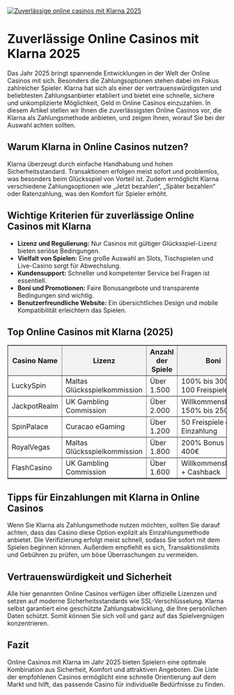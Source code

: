 [![Zuverlässige online casinos mit Klarna 2025](https://123-caf.pages.dev/gitsignup.png)](https://vrmoo.ru/Bt82HjjY)

<h1>Zuverlässige Online Casinos mit Klarna 2025</h1> <p>Das Jahr 2025 bringt spannende Entwicklungen in der Welt der Online Casinos mit sich. Besonders die Zahlungsoptionen stehen dabei im Fokus zahlreicher Spieler. Klarna hat sich als einer der vertrauenswürdigsten und beliebtesten Zahlungsanbieter etabliert und bietet eine schnelle, sichere und unkomplizierte Möglichkeit, Geld in Online Casinos einzuzahlen. In diesem Artikel stellen wir Ihnen die zuverlässigsten Online Casinos vor, die Klarna als Zahlungsmethode anbieten, und zeigen Ihnen, worauf Sie bei der Auswahl achten sollten.</p>  <h2>Warum Klarna in Online Casinos nutzen?</h2> <p>Klarna überzeugt durch einfache Handhabung und hohen Sicherheitsstandard. Transaktionen erfolgen meist sofort und problemlos, was besonders beim Glücksspiel von Vorteil ist. Zudem ermöglicht Klarna verschiedene Zahlungsoptionen wie „Jetzt bezahlen“, „Später bezahlen“ oder Ratenzahlung, was den Komfort für Spieler erhöht.</p>  <h2>Wichtige Kriterien für zuverlässige Online Casinos mit Klarna</h2> <ul>   <li><strong>Lizenz und Regulierung:</strong> Nur Casinos mit gültiger Glücksspiel-Lizenz bieten seriöse Bedingungen.</li>   <li><strong>Vielfalt von Spielen:</strong> Eine große Auswahl an Slots, Tischspielen und Live-Casino sorgt für Abwechslung.</li>   <li><strong>Kundensupport:</strong> Schneller und kompetenter Service bei Fragen ist essentiell.</li>   <li><strong>Boni und Promotionen:</strong> Faire Bonusangebote und transparente Bedingungen sind wichtig.</li>   <li><strong>Benutzerfreundliche Website:</strong> Ein übersichtliches Design und mobile Kompatibilität erleichtern das Spielen.</li> </ul>  <h2>Top Online Casinos mit Klarna (2025)</h2> <table border="1" cellpadding="8" cellspacing="0" style="border-collapse: collapse; width: 100%;">   <thead>     <tr style="background-color: #f2f2f2;">       <th>Casino Name</th>       <th>Lizenz</th>       <th>Anzahl der Spiele</th>       <th>Boni</th>       <th>Kundensupport</th>     </tr>   </thead>   <tbody>     <tr>       <td>LuckySpin</td>       <td>Maltas Glücksspielkommission</td>       <td>Über 1.500</td>       <td>100% bis 300€ + 100 Freispiele</td>       <td>24/7 Live-Chat</td>     </tr>     <tr>       <td>JackpotRealm</td>       <td>UK Gambling Commission</td>       <td>Über 2.000</td>       <td>Willkommensbonus 150% bis 250€</td>       <td>E-Mail & Telefon</td>     </tr>     <tr>       <td>SpinPalace</td>       <td>Curacao eGaming</td>       <td>Über 1.200</td>       <td>50 Freispiele ohne Einzahlung</td>       <td>Live-Chat & FAQ</td>     </tr>     <tr>       <td>RoyalVegas</td>       <td>Maltas Glücksspielkommission</td>       <td>Über 1.800</td>       <td>200% Bonus bis 400€</td>       <td>24/7 Support</td>     </tr>     <tr>       <td>FlashCasino</td>       <td>UK Gambling Commission</td>       <td>Über 1.600</td>       <td>Willkommensbonus + Cashback</td>       <td>Schnelle Reaktionszeiten</td>     </tr>   </tbody> </table>  <h2>Tipps für Einzahlungen mit Klarna in Online Casinos</h2> <p>Wenn Sie Klarna als Zahlungsmethode nutzen möchten, sollten Sie darauf achten, dass das Casino diese Option explizit als Einzahlungsmethode anbietet. Die Verifizierung erfolgt meist schnell, sodass Sie sofort mit dem Spielen beginnen können. Außerdem empfiehlt es sich, Transaktionslimits und Gebühren zu prüfen, um böse Überraschungen zu vermeiden.</p>  <h2>Vertrauenswürdigkeit und Sicherheit</h2> <p>Alle hier genannten Online Casinos verfügen über offizielle Lizenzen und setzen auf moderne Sicherheitsstandards wie SSL-Verschlüsselung. Klarna selbst garantiert eine geschützte Zahlungsabwicklung, die Ihre persönlichen Daten schützt. Somit können Sie sich voll und ganz auf das Spielvergnügen konzentrieren.</p>  <h2>Fazit</h2> <p>Online Casinos mit Klarna im Jahr 2025 bieten Spielern eine optimale Kombination aus Sicherheit, Komfort und attraktiven Angeboten. Die Liste der empfohlenen Casinos ermöglicht eine schnelle Orientierung auf dem Markt und hilft, das passende Casino für individuelle Bedürfnisse zu finden.</p>